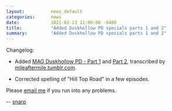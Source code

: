 ```yaml
---
layout:          news_default
categories:      news
date:            2021-02-13 11:00:00 -0400
title:           "Added Duskhollow PD specials parts 1 and 2"
summary:         "Added Duskhollow PD specials parts 1 and 2"
---
```


Changelog:

* Added [MAG Duskhollow PD - Part 1]({{site.baseurl}}/special/16006-duskhollowpd-part1.html) and [Part 2]({{site.baseurl}}/special/16007-duskhollowpd-part2.html), transcribed by [mileaftermile.tumblr.com](https://mileaftermile.tumblr.com/).

* Corrected spelling of "Hill Top Road" in a few episodes.

Please [email me](mailto:snarp@snarp.work) if you run into any problems.

-- [snarp](http://snarp.tumblr.com/)